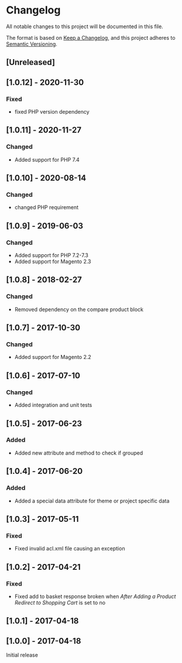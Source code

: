 # Changelog
All notable changes to this project will be documented in this file.

The format is based on [Keep a Changelog](https://keepachangelog.com/en/1.0.0/),
and this project adheres to [Semantic Versioning](https://semver.org/spec/v2.0.0.html).

## [Unreleased]

## [1.0.12] - 2020-11-30

### Fixed

- fixed PHP version dependency

## [1.0.11] - 2020-11-27

### Changed

- Added support for PHP 7.4

## [1.0.10] - 2020-08-14

### Changed

- changed PHP requirement

## [1.0.9] - 2019-06-03

### Changed

- Added support for PHP 7.2-7.3
- Added support for Magento 2.3

## [1.0.8] - 2018-02-27

### Changed

- Removed dependency on the compare product block

## [1.0.7] - 2017-10-30

### Changed

- Added support for Magento 2.2

## [1.0.6] - 2017-07-10

### Changed

- Added integration and unit tests

## [1.0.5] - 2017-06-23

### Added

- Added new attribute and method to check if grouped

## [1.0.4] - 2017-06-20

### Added

- Added a special data attribute for theme or project specific data

## [1.0.3] - 2017-05-11

### Fixed

- Fixed invalid acl.xml file causing an exception

## [1.0.2] - 2017-04-21

### Fixed

- Fixed add to basket response broken when _After Adding a Product Redirect to Shopping Cart_ is set to no

## [1.0.1] - 2017-04-18

## [1.0.0] - 2017-04-18

Initial release
